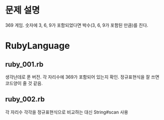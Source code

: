 # 문제 설명
369 게임. 숫자에 3, 6, 9가 포함되었다면 박수(3, 6, 9가 포함된 만큼)를 친다.

# RubyLanguage
## ruby_001.rb
생각난데로 푼 버전. 각 자리수에 369가 포함되어 있는지 확인. 정규표현식을 잘 쓰면 코드양이 줄 것 같음.
## ruby_002.rb
각 자리수 각각을 정규표현식으로 비교하는 대신 String#scan 사용